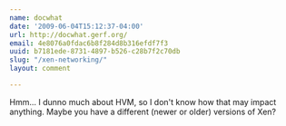 ```yaml
---
name: docwhat
date: '2009-06-04T15:12:37-04:00'
url: http://docwhat.gerf.org/
email: 4e8076a0fdac6b8f284d8b316efdf7f3
uuid: b7181ede-8731-4897-b526-c28b7f2c70db
slug: "/xen-networking/"
layout: comment

---
```


Hmm...  I dunno much about HVM, so I don't know how that may impact anything.  Maybe you have a different (newer or older) versions of Xen?
